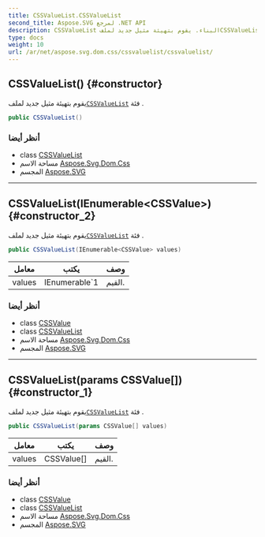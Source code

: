 ```yaml
---
title: CSSValueList.CSSValueList
second_title: Aspose.SVG لمرجع .NET API
description: CSSValueList البناء. يقوم بتهيئة مثيل جديد لملفCSSValueList فئة .
type: docs
weight: 10
url: /ar/net/aspose.svg.dom.css/cssvaluelist/cssvaluelist/
---
```

## CSSValueList() {#constructor}

يقوم بتهيئة مثيل جديد لملف[`CSSValueList`](../) فئة .

```csharp
public CSSValueList()
```

### أنظر أيضا

* class [CSSValueList](../)
* مساحة الاسم [Aspose.Svg.Dom.Css](../../cssvaluelist/)
* المجسم [Aspose.SVG](../../../)

---

## CSSValueList(IEnumerable&lt;CSSValue&gt;) {#constructor_2}

يقوم بتهيئة مثيل جديد لملف[`CSSValueList`](../) فئة .

```csharp
public CSSValueList(IEnumerable<CSSValue> values)
```

| معامل | يكتب | وصف |
| --- | --- | --- |
| values | IEnumerable`1 | القيم. |

### أنظر أيضا

* class [CSSValue](../../cssvalue/)
* class [CSSValueList](../)
* مساحة الاسم [Aspose.Svg.Dom.Css](../../cssvaluelist/)
* المجسم [Aspose.SVG](../../../)

---

## CSSValueList(params CSSValue[]) {#constructor_1}

يقوم بتهيئة مثيل جديد لملف[`CSSValueList`](../) فئة .

```csharp
public CSSValueList(params CSSValue[] values)
```

| معامل | يكتب | وصف |
| --- | --- | --- |
| values | CSSValue[] | القيم. |

### أنظر أيضا

* class [CSSValue](../../cssvalue/)
* class [CSSValueList](../)
* مساحة الاسم [Aspose.Svg.Dom.Css](../../cssvaluelist/)
* المجسم [Aspose.SVG](../../../)


